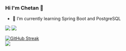 ### Hi I'm Chetan 👋




- 🌱 I’m currently learning Spring Boot and PostgreSQL

<img src="https://github-readme-stats.vercel.app/api?username=csj5483&&show_icons=true&title_color=ffffff&icon_color=bb2acf&text_color=daf7dc&bg_color=151515" />
<img src="https://visitor-badge.laobi.icu/badge?page_id=csj5483.csj5483"/>

[![GitHub Streak](https://github-readme-streak-stats.herokuapp.com?user=csj5483&theme=dark&hide_border=true)](https://git.io/streak-stats)
<br>
<img src="https://github-readme-stats.vercel.app/api/top-langs/?username=csj5483&theme=tokyonight"/>
